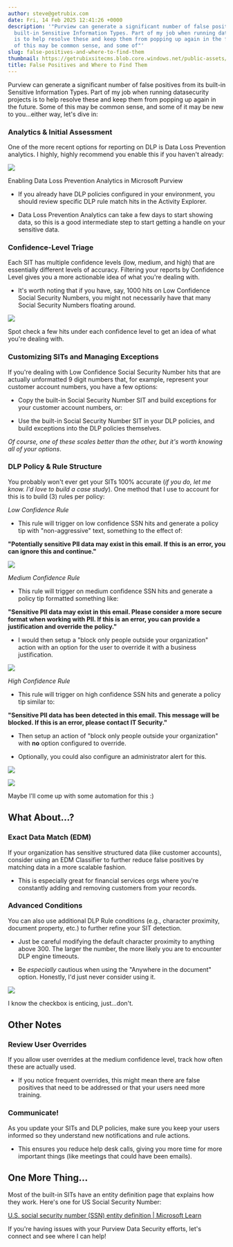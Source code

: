 ```yaml
---
author: steve@getrubix.com
date: Fri, 14 Feb 2025 12:41:26 +0000
description: '"Purview can generate a significant number of false positives from its
  built-in Sensitive Information Types. Part of my job when running datasecurity projects
  is to help resolve these and keep them from popping up again in the future. Some
  of this may be common sense, and some of"'
slug: false-positives-and-where-to-find-them
thumbnail: https://getrubixsitecms.blob.core.windows.net/public-assets/content/v1/thumbnails/false-positives-and-where-to-find-them_thumbnail.jpg
title: False Positives and Where to Find Them
---
```


Purview can generate a significant number of false positives from its built-in Sensitive Information Types. Part of my job when running datasecurity projects is to help resolve these and keep them from popping up again in the future. Some of this may be common sense, and some of it may be new to you...either way, let's dive in:

### Analytics & Initial Assessment

One of the more recent options for reporting on DLP is Data Loss Prevention analytics. I highly, highly recommend you enable this if you haven't already:

![](https://getrubixsitecms.blob.core.windows.net/public-assets/content/v1/5dd365a31aa1fd743bc30b8e/66f1f4a0-531c-444f-8072-7005e6879690/blog1.jpg)

Enabling Data Loss Prevention Analytics in Microsoft Purview

-   If you already have DLP policies configured in your environment, you should review specific DLP rule match hits in the Activity Explorer.
    

-   Data Loss Prevention Analytics can take a few days to start showing data, so this is a good intermediate step to start getting a handle on your sensitive data.
    

### Confidence-Level Triage

Each SIT has multiple confidence levels (low, medium, and high) that are essentially different levels of accuracy. Filtering your reports by Confidence Level gives you a more actionable idea of what you're dealing with.

-   It's worth noting that if you have, say, 1000 hits on Low Confidence Social Security Numbers, you might not necessarily have that many Social Security Numbers floating around.
    

![](https://getrubixsitecms.blob.core.windows.net/public-assets/content/v1/5dd365a31aa1fd743bc30b8e/d224a982-6afb-4a99-b245-751d5f3e5a67/blog2.jpg)

Spot check a few hits under each confidence level to get an idea of what you're dealing with.

### Customizing SITs and Managing Exceptions

If you're dealing with Low Confidence Social Security Number hits that are actually unformatted 9 digit numbers that, for example, represent your customer account numbers, you have a few options:

-   Copy the built-in Social Security Number SIT and build exceptions for your customer account numbers, or:
    

-   Use the built-in Social Security Number SIT in your DLP policies, and build exceptions into the DLP policies themselves.
    

_Of course, one of these scales better than the other, but it's worth knowing all of your options_.

### DLP Policy & Rule Structure

You probably won't ever get your SITs 100% accurate (_if you do, let me know. I'd love to build a case study_). One method that I use to account for this is to build (3) rules per policy:

_Low Confidence Rule_

-   This rule will trigger on low confidence SSN hits and generate a policy tip with "non-aggressive" text, something to the effect of:
    

**"Potentially sensitive PII data may exist in this email. If this is an error, you can ignore this and continue."**

![](https://getrubixsitecms.blob.core.windows.net/public-assets/content/v1/5dd365a31aa1fd743bc30b8e/fd117c7c-5720-4048-ad67-5ee7b0b92a4b/blog3.jpg)

_Medium Confidence Rule_

-   This rule will trigger on medium confidence SSN hits and generate a policy tip formatted something like:
    

**"Sensitive PII data may exist in this email. Please consider a more secure format when working with PII. If this is an error, you can provide a justification and override the policy."**

-   I would then setup a "block only people outside your organization" action with an option for the user to override it with a business justification.
    

![](https://getrubixsitecms.blob.core.windows.net/public-assets/content/v1/5dd365a31aa1fd743bc30b8e/7fe5c323-61ee-4f5c-9f81-7c7e29b15840/blog4.jpg)

_High Confidence Rule_

-   This rule will trigger on high confidence SSN hits and generate a policy tip similar to:
    

**"Sensitive PII data has been detected in this email. This message will be blocked. If this is an error, please contact IT Security."**

-   Then setup an action of "block only people outside your organization" with **no** option configured to override.
    

-   Optionally, you could also configure an administrator alert for this.
    

![](https://getrubixsitecms.blob.core.windows.net/public-assets/content/v1/5dd365a31aa1fd743bc30b8e/6b96eeb4-3b24-42bf-b94d-2ee60c23105c/blog5.jpg)

![](https://getrubixsitecms.blob.core.windows.net/public-assets/content/v1/5dd365a31aa1fd743bc30b8e/d3eee83d-9c11-432a-8f8d-dfcc6675fdbb/blog6.jpg)

Maybe I'll come up with some automation for this :)

What About...?
--------------

### Exact Data Match (EDM)

If your organization has sensitive structured data (like customer accounts), consider using an EDM Classifier to further reduce false positives by matching data in a more scalable fashion.

-   This is especially great for financial services orgs where you're constantly adding and removing customers from your records.
    

### Advanced Conditions

You can also use additional DLP Rule conditions (e.g., character proximity, document property, etc.) to further refine your SIT detection.

-   Just be careful modifying the default character proximity to anything above 300. The larger the number, the more likely you are to encounter DLP engine timeouts.
    

-   Be _especially_ cautious when using the "Anywhere in the document" option. Honestly, I'd just never consider using it.
    

![](https://getrubixsitecms.blob.core.windows.net/public-assets/content/v1/5dd365a31aa1fd743bc30b8e/89a11200-778b-4daf-8478-f73bf0166495/blog7.jpg)

I know the checkbox is enticing, just...don't.

Other Notes
-----------

### Review User Overrides

If you allow user overrides at the medium confidence level, track how often these are actually used.

-   If you notice frequent overrides, this might mean there are false positives that need to be addressed or that your users need more training.
    

### Communicate!

As you update your SITs and DLP policies, make sure you keep your users informed so they understand new notifications and rule actions.

-   This ensures you reduce help desk calls, giving you more time for more important things (like meetings that could have been emails).
    

One More Thing...
-----------------

Most of the built-in SITs have an entity definition page that explains how they work. Here's one for US Social Security Number:

[U.S. social security number (SSN) entity definition | Microsoft Learn](https://learn.microsoft.com/en-us/purview/sit-defn-us-social-security-number)

If you're having issues with your Purview Data Security efforts, let's connect and see where I can help!